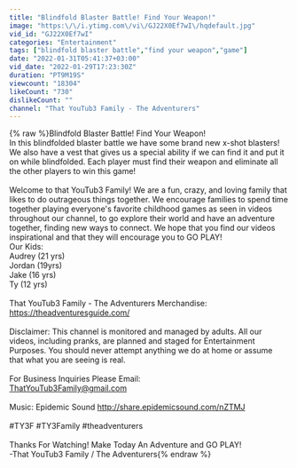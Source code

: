 ```yaml
---
title: "Blindfold Blaster Battle! Find Your Weapon!"
image: "https:\/\/i.ytimg.com\/vi\/GJ22X0Ef7wI\/hqdefault.jpg"
vid_id: "GJ22X0Ef7wI"
categories: "Entertainment"
tags: ["blindfold blaster battle","find your weapon","game"]
date: "2022-01-31T05:41:37+03:00"
vid_date: "2022-01-29T17:23:30Z"
duration: "PT9M19S"
viewcount: "18304"
likeCount: "730"
dislikeCount: ""
channel: "That YouTub3 Family - The Adventurers"
---
```

{% raw %}Blindfold Blaster Battle! Find Your Weapon!<br />In this blindfolded blaster battle we have some brand new x-shot blasters! We also have a vest that gives us a special ability if we can find it and put it on while blindfolded.  Each player must find their weapon and eliminate all the other players to win this game!<br /><br />Welcome to that YouTub3 Family!  We are a fun, crazy, and loving family that likes to do outrageous things together.  We encourage families to spend time together playing everyone's favorite childhood games as seen in videos throughout our channel, to go explore their world and have an adventure together, finding new ways to connect. We hope that you find our videos inspirational and that they will encourage you to GO PLAY!<br />Our Kids:<br />Audrey (21 yrs)<br />Jordan (19yrs) <br />Jake (16 yrs) <br />Ty (12 yrs) <br /><br />That YouTub3 Family - The Adventurers Merchandise: <a rel="nofollow" target="blank" href="https://theadventuresguide.com/">https://theadventuresguide.com/</a><br /><br />Disclaimer: This channel is monitored and managed by adults. All our videos, including pranks, are planned and staged for Entertainment Purposes. You should never attempt anything we do at home or assume that what you are seeing is real.<br /><br />For Business Inquiries Please Email: <br />ThatYouTub3Family@gmail.com<br /><br />Music: Epidemic Sound <a rel="nofollow" target="blank" href="http://share.epidemicsound.com/nZTMJ">http://share.epidemicsound.com/nZTMJ</a><br /><br />#TY3F #TY3Family #theadventurers<br /><br />Thanks For Watching! Make Today An Adventure and GO PLAY!<br />-That YouTub3 Family / The Adventurers{% endraw %}
